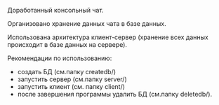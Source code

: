 Доработанный консольный чат. 

Организовано хранение данных чата в базе данных.

Использована архитектура клиент-сервер (хранение всех данных происходит в базе данных на сервере).

Рекомендации по использованию:
- создать БД (см.папку createdb/)
- запустить сервер (см.папку server/)
- запустить клиент (см. папку client/)
- после завершения программы удалить БД (см.папку deletedb/).
